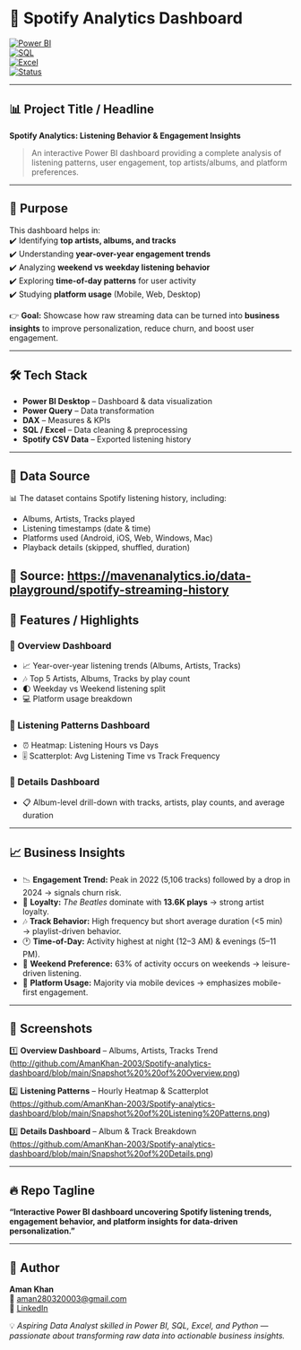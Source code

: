 # 🎵 Spotify Analytics Dashboard  

[![Power BI](https://img.shields.io/badge/Power%20BI-Dashboard-F2C811?logo=powerbi)]()  
[![SQL](https://img.shields.io/badge/SQL-Data%20Processing-336791?logo=postgresql)]()  
[![Excel](https://img.shields.io/badge/Excel-Data%20Prep-217346?logo=microsoftexcel)]()  
[![Status](https://img.shields.io/badge/Project-Completed-brightgreen)]()  

---

## 📊 Project Title / Headline  
**Spotify Analytics: Listening Behavior & Engagement Insights**  
> An interactive Power BI dashboard providing a complete analysis of listening patterns, user engagement, top artists/albums, and platform preferences.  

---

## 🎯 Purpose  
This dashboard helps in:  
✔️ Identifying **top artists, albums, and tracks**  
✔️ Understanding **year-over-year engagement trends**  
✔️ Analyzing **weekend vs weekday listening behavior**  
✔️ Exploring **time-of-day patterns** for user activity  
✔️ Studying **platform usage** (Mobile, Web, Desktop)  

👉 **Goal:** Showcase how raw streaming data can be turned into **business insights** to improve personalization, reduce churn, and boost user engagement.  

---

## 🛠️ Tech Stack  
- **Power BI Desktop** – Dashboard & data visualization  
- **Power Query** – Data transformation  
- **DAX** – Measures & KPIs  
- **SQL / Excel** – Data cleaning & preprocessing  
- **Spotify CSV Data** – Exported listening history  

---

## 📂 Data Source  
📊 The dataset contains Spotify listening history, including:  
- Albums, Artists, Tracks played  
- Listening timestamps (date & time)  
- Platforms used (Android, iOS, Web, Windows, Mac)  
- Playback details (skipped, shuffled, duration)  

📌 Source: https://mavenanalytics.io/data-playground/spotify-streaming-history
---

## 🌟 Features / Highlights  

### 🔹 Overview Dashboard  
- 📈 Year-over-year listening trends (Albums, Artists, Tracks)  
- 🎶 Top 5 Artists, Albums, Tracks by play count  
- 🌓 Weekday vs Weekend listening split  
- 💻 Platform usage breakdown  

### 🔹 Listening Patterns Dashboard  
- ⏰ Heatmap: Listening Hours vs Days  
- 🎚 Scatterplot: Avg Listening Time vs Track Frequency  

### 🔹 Details Dashboard  
- 📋 Album-level drill-down with tracks, artists, play counts, and average duration  

---

## 📈 Business Insights  
- 📉 **Engagement Trend:** Peak in 2022 (5,106 tracks) followed by a drop in 2024 → signals churn risk.  
- 🎤 **Loyalty:** *The Beatles* dominate with **13.6K plays** → strong artist loyalty.  
- 🎶 **Track Behavior:** High frequency but short average duration (<5 min) → playlist-driven behavior.  
- 🕐 **Time-of-Day:** Activity highest at night (12–3 AM) & evenings (5–11 PM).  
- 📅 **Weekend Preference:** 63% of activity occurs on weekends → leisure-driven listening.  
- 📱 **Platform Usage:** Majority via mobile devices → emphasizes mobile-first engagement.  

---

## 📸 Screenshots  
1️⃣ **Overview Dashboard** – Albums, Artists, Tracks Trend (http://github.com/AmanKhan-2003/Spotify-analytics-dashboard/blob/main/Snapshot%20%20of%20Overview.png)

2️⃣ **Listening Patterns** – Hourly Heatmap & Scatterplot (https://github.com/AmanKhan-2003/Spotify-analytics-dashboard/blob/main/Snapshot%20of%20Listening%20Patterns.png)

3️⃣ **Details Dashboard** – Album & Track Breakdown (https://github.com/AmanKhan-2003/Spotify-analytics-dashboard/blob/main/Snapshot%20of%20Details.png) 

---

## 🔥 Repo Tagline  
**“Interactive Power BI dashboard uncovering Spotify listening trends, engagement behavior, and platform insights for data-driven personalization.”**  

---

## 👤 Author  
**Aman Khan**  
📧 [aman280320003@gmail.com](mailto:aman280320003@gmail.com)  
🔗 [LinkedIn](https://www.linkedin.com/in/aman-khan-668951270)  

💡 *Aspiring Data Analyst skilled in Power BI, SQL, Excel, and Python — passionate about transforming raw data into actionable business insights.*  

